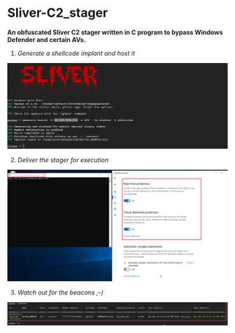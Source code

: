 # Sliver-C2_stager
<b>An obfuscated Sliver C2 stager written in C program to bypass Windows Defender and certain AVs.</b>

1. <i>Generate a shellcode implant and host it </i>

![alt text](https://github.com/vivashu27/Sliver-C2_stager/blob/main/1.png)

2. <i>Deliver the stager for execution </i>

![alt text](https://github.com/vivashu27/Sliver-C2_stager/blob/main/2.png)

3. <i>Watch out for the beacons ;-) </i>

![alt text](https://github.com/vivashu27/Sliver-C2_stager/blob/main/3.png)
